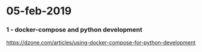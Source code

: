 # 05-feb-2019

### 1 - docker-compose and python development

https://dzone.com/articles/using-docker-compose-for-python-development
